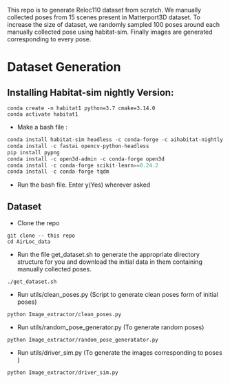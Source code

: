 This repo is to generate Reloc110 dataset from scratch. We manually collected poses from 15 scenes present in Matterport3D dataset. To increase the size of dataset, we randomly sampled 100 poses around each manually collected pose using habitat-sim. Finally images are generated corresponding to every pose.

# Dataset Generation


## Installing Habitat-sim nightly Version:

```
conda create -n habitat1 python=3.7 cmake=3.14.0
conda activate habitat1
```

- Make a bash file :

```jsx
conda install habitat-sim headless -c conda-forge -c aihabitat-nightly
conda install -c fastai opencv-python-headless
pip install pypng
conda install -c open3d-admin -c conda-forge open3d
conda install -c conda-forge scikit-learn==0.24.2
conda install -c conda-forge tqdm
```

- Run the bash file. Enter y(Yes) wherever asked

## Dataset 

- Clone the repo
```
git clone -- this repo
cd AirLoc_data
```

- Run the file get_dataset.sh to generate the appropriate directory structure for you and download the initial data in them containing manually collected poses.

```
./get_dataset.sh 
```
- Run utils/clean_poses.py (Script to generate clean poses form of initial poses)

```
python Image_extractor/clean_poses.py
```
- Run utils/random_pose_generator.py (To generate random poses)

```
python Image_extractor/random_pose_generatator.py
```

- Run utils/driver_sim.py (To generate the images corresponding to poses )

```
python Image_extractor/driver_sim.py
```
